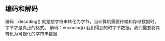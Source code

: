 ## 编码和解码

编码：decoding()
就是想字符串转化为字节，当计算机需要传输和存储数据时，字节才是真正的格式。
解码：encoding()
我们得到的时字节数据，我们需要将其转化为可视化的字符串数据

